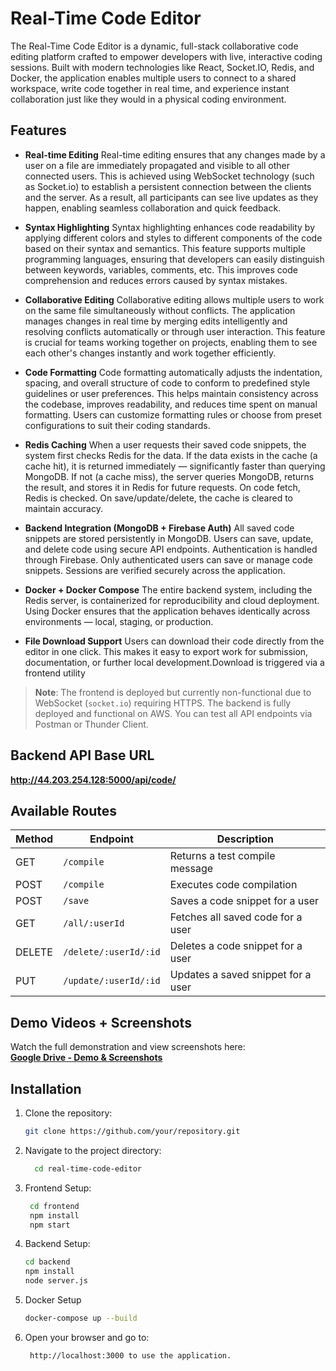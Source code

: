 # Real-Time Code Editor
The Real-Time Code Editor is a dynamic, full-stack collaborative code editing platform crafted to empower developers with live, interactive coding sessions.
Built with modern technologies like React, Socket.IO, Redis, and Docker, the application enables multiple users to connect to a shared workspace, write code together in real time, and experience instant collaboration just like they would in a physical coding environment.

## Features
- **Real-time Editing**
Real-time editing ensures that any changes made by a user on a file are immediately propagated and visible to all other connected users. This is achieved using WebSocket technology (such as Socket.io) to establish a persistent connection between the clients and the server. As a result, all participants can see live updates as they happen, enabling seamless collaboration and quick feedback.

- **Syntax Highlighting**
Syntax highlighting enhances code readability by applying different colors and styles to different components of the code based on their syntax and semantics. This feature supports multiple programming languages, ensuring that developers can easily distinguish between keywords, variables, comments, etc. This improves code comprehension and reduces errors caused by syntax mistakes.

- **Collaborative Editing**
Collaborative editing allows multiple users to work on the same file simultaneously without conflicts. The application manages changes in real time by merging edits intelligently and resolving conflicts automatically or through user interaction. This feature is crucial for teams working together on projects, enabling them to see each other's changes instantly and work together efficiently.

- **Code Formatting**
Code formatting automatically adjusts the indentation, spacing, and overall structure of code to conform to predefined style guidelines or user preferences. This helps maintain consistency across the codebase, improves readability, and reduces time spent on manual formatting. Users can customize formatting rules or choose from preset configurations to suit their coding standards.

- **Redis Caching**
When a user requests their saved code snippets, the system first checks Redis for the data.
If the data exists in the cache (a cache hit), it is returned immediately — significantly faster than querying MongoDB.
If not (a cache miss), the server queries MongoDB, returns the result, and stores it in Redis for future requests.
On code fetch, Redis is checked.
On save/update/delete, the cache is cleared to maintain accuracy.

- **Backend Integration (MongoDB + Firebase Auth)**
  	All saved code snippets are stored persistently in MongoDB.
  	Users can save, update, and delete code using secure API endpoints.
		Authentication is handled through Firebase.
		Only authenticated users can save or manage code snippets.
		Sessions are verified securely across the application.

- **Docker + Docker Compose**
  The entire backend system, including the Redis server, is containerized for reproducibility and cloud deployment.
Using Docker ensures that the application behaves identically across environments — local, staging, or production.

- **File Download Support**
Users can download their code directly from the editor in one click.
This makes it easy to export work for submission, documentation, or further local development.Download is triggered via a frontend utility


> **Note**: The frontend is deployed but currently non-functional due to WebSocket (`socket.io`) requiring HTTPS. The backend is fully deployed and functional on AWS. You can test all API endpoints via Postman or Thunder Client.

## Backend API Base URL

**http://44.203.254.128:5000/api/code/**

## Available Routes

| Method | Endpoint                        | Description                              |
|--------|----------------------------------|------------------------------------------|
| GET    | `/compile`                      | Returns a test compile message           |
| POST   | `/compile`                      | Executes code compilation                |
| POST   | `/save`                         | Saves a code snippet for a user          |
| GET    | `/all/:userId`                 | Fetches all saved code for a user        |
| DELETE | `/delete/:userId/:id`          | Deletes a code snippet for a user        |
| PUT    | `/update/:userId/:id`          | Updates a saved snippet for a user       |

## Demo Videos + Screenshots

Watch the full demonstration and view screenshots here:  
**[Google Drive - Demo & Screenshots](https://drive.google.com/drive/folders/1N7nHzwyDIJP5w2_QTx8ztc22NtxBlTZd?usp=sharing)**


## Installation
1. Clone the repository:
   ```bash
   git clone https://github.com/your/repository.git
2. Navigate to the project directory:
   ```bash
     cd real-time-code-editor
3. Frontend Setup:
   ```bash
    cd frontend
    npm install
    npm start
4. Backend Setup:
    ```bash
    cd backend
    npm install
    node server.js

5. Docker Setup
   ```bash
   docker-compose up --build
   
6. Open your browser and go to:
   ```bash
    http://localhost:3000 to use the application.   
